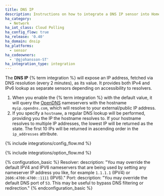```yaml
---
title: DNS IP
description: Instructions on how to integrate a DNS IP sensor into Home Assistant.
ha_category:
  - Network
ha_iot_class: Cloud Polling
ha_config_flow: true
ha_release: '0.40'
ha_domain: dnsip
ha_platforms:
  - sensor
ha_codeowners:
  - '@gjohansson-ST'
ha_integration_type: integration
---
```


The **DNS IP** {% term integration %} will expose an IP address, fetched via DNS resolution (every 2 minutes), as its value. It provides both IPv4 and IPv6 lookup as separate sensors depending on accessibility to resolvers.

1. When you enable the {% term integration %}  with the default value, it will query the [OpenDNS](https://www.opendns.com/) nameservers with the hostname `myip.opendns.com`, which will resolve to your external/public IP address.
2. If you specify a `hostname`, a regular DNS lookup will be performed, providing you the IP the hostname resolves to. If your hostname resolves to multiple IP addresses, the lowest IP will be returned as the state. The first 10 IPs will be returned in ascending order in the `ip_addresses` attribute.

{% include integrations/config_flow.md %}

{% include integrations/option_flow.md %}

{% configuration_basic %}
Resolver:
  description: "You may override the default IPV4 and IPV6 nameservers that are being used by setting any nameserver IP address you like, for example `1.1.1.1` (IPV4) or `2606:4700:4700::1111` (IPV6)."
Port:
  description: "You may override the default DNS port of `53`. This may be useful to bypass DNS filtering or redirection."
{% endconfiguration_basic %}
